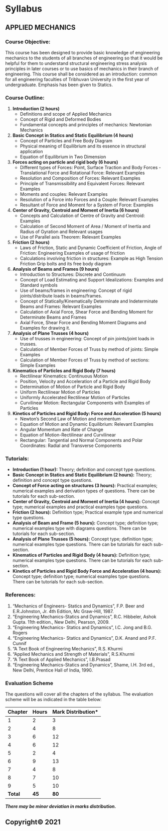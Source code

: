 # Syllabus

## **APPLIED MECHANICS** 

### **Course Objective:**

This course has been designed to provide basic knowledge of engineering mechanics to the students of all branches of engineering so that it would be helpful for them to understand structural engineering stress analysis principles in later courses or to use basics of mechanics in their branch of engineering. This course shall be considered as an introduction: common for all engineering faculties of Tribhuvan University in the first year of undergraduate. Emphasis has been given to Statics.

### **Course Outline:**

1. **Introduction (2 hours)**
    * Definitions and scope of Applied Mechanics
    * Concept of Rigid and Deformed Bodies
    * Fundamental concepts and principles of mechanics: Newtonian Mechanics
2. **Basic Concept in Statics and Static Equilibrium (4 hours)**
    * Concept of Particles and Free Body Diagram
    * Physical meaning of Equilibrium and its essence in structural application
    * Equation of Equilibrium in Two Dimension
3. **Forces acting on particle and rigid body (6 hours)**
    * Different types of Forces: Point, Surface Traction and Body Forces -Translational Force and Rotational Force: Relevant Examples
    * Resolution and Composition of Forces: Relevant Examples
    * Principle of Transmissibility and Equivalent Forces: Relevant Examples
    * Moments and couples: Relevant Examples
    * Resolution of a Force into Forces and a Couple: Relevant Examples
    * Resultant of Force and Moment for a System of Force: Examples
4. **Center of Gravity, Centroid and Moment of Inertia (6 hours)**
    * Concepts and Calculation of Centre of Gravity and Centroid: Examples
    * Calculation of Second Moment of Area / Moment of Inertia and Radius of Gyration and Relevant usages
    * Use of Parallel axis Theorem: Relevant Examples
5. **Friction (2 hours)**
    * Laws of Friction, Static and Dynamic Coefficient of Friction, Angle of Friction: Engineering Examples of usage of friction
    * Calculations involving friction in structures: Example as High Tension Friction Grip bolts and its free body diagram
6. **Analysis of Beams and Frames (9 hours)**
    * Introduction to Structures: Discrete and Continuum 
    * Concept of Load Estimating and Support Idealizations: Examples and Standard symbols
    * Use of beams/frames in engineering: Concept of rigid joints/distribute loads in beams/frames.
    * Concept of Statically/Kinematically Determinate and Indeterminate Beams and Frames: Relevant Examples
    * Calculation of Axial Force, Shear Force and Bending Moment for Determinate Beams and Frames
    * Axial Force, Shear Force and Bending Moment Diagrams and Examples for drawing it. 
7. **Analysis of Plane Trusses (4 hours)**
    * Use of trusses in engineering: Concept of pin joints/joint loads in trusses. 
    * Calculation of Member Forces of Truss by method of joints: Simple Examples
    * Calculation of Member Forces of Truss by method of sections: Simple Examples
8. **Kinematics of Particles and Rigid Body (7 hours)**
    * Rectilinear Kinematics: Continuous Motion
    * Position, Velocity and Acceleration of a Particle and Rigid Body
    * Determination of Motion of Particle and Rigid Body
    * Uniform Rectilinear Motion of Particles
    * Uniformly Accelerated Rectilinear Motion of Particles
    * Curvilinear Motion: Rectangular Components with Examples of Particles
9. **Kinetics of Particles and Rigid Body: Force and Acceleration (5 hours)**
    * Newton’s Second Law of Motion and momentum
    * Equation of Motion and Dynamic Equilibrium: Relevant Examples
    * Angular Momentum and Rate of Change 
    * Equation of Motion-Rectilinear and Curvilinear
    * Rectangular: Tangential and Normal Components and Polar Coordinates: Radial and Transverse Components  

### **Tutorials:**

* **Introduction (1 hour):** Theory; definition and concept type questions.
* **Basic Concept in Statics and Static Equilibrium (2 hours):** Theory; definition and concept type questions. 
* **Concept of Force acting on structures (3 hours):** Practical examples; numerical examples and derivation types of questions. There can be tutorials for each sub-section.
* **Center of Gravity, Centroid and Moment of Inertia (4 hours):** Concept type; numerical examples and practical examples type questions. 
* **Friction (2 hours):** Definition type; Practical example type and numerical type questions. 
* **Analysis of Beam and Frame (5 hours):** Concept type; definition type; numerical examples type with diagrams questions. There can be tutorials for each sub-section.
* **Analysis of Plane Trusses (5 hours):** Concept type; definition type; numerical examples type questions. There can be tutorials for each sub-section.
* **Kinematics of Particles and Rigid Body (4 hours):** Definition type; numerical examples type questions. There can be tutorials for each sub-section.
* **Kinetics of Particles and Rigid Body Force and Acceleration (4 hours):** Concept type; definition type; numerical examples type questions. There can be tutorials for each sub-section.

### **References:**

1. “Mechanics of Engineers- Statics and Dynamics”, F.P. Beer and E.R.Johnston, Jr. 4th Edition, Mc Graw-Hill, 1987.
2. “Engineering Mechanics-Statics and Dynamics”, R.C. Hibbeler, Ashok Gupta. 11th edition., New Delhi, Pearson, 2009.
3. “Engineering Mechanics- Statics and Dynamics”, I.C. Jong and B.G. Rogers
4. “Engineering Mechanics- Statics and Dynamics”, D.K. Anand and P.F. Cunnif
5. “A Text Book of Engineering Mechanics”, R.S. Khurmi
6. “Applied Mechanics and Strength of Materials”, R.S.Khurmi
7. “A Text Book of Applied Mechanics”, I.B.Prasad
8. “Engineering Mechanics-Statics and Dynamics”, Shame, I.H. 3rd ed., New Delhi, Prentice Hall of India, 1990.

### **Evaluation Scheme**

The questions will cover all the chapters of the syllabus. The evaluation scheme will be as indicated in the table below:

| Chapter | Hours | Mark Distribution* |
|---|---|---|
| 1 | 2 | 3 |
| 2 | 4 | 8 |
| 3 | 6 | 12 |
| 4 | 6 | 12 |
| 5 | 2 | 4 |
| 6 | 9 | 13 |
| 7 | 4 | 8 |
| 8 | 7 | 10 |
| 9 | 5 | 10 |
| **Total** | **45** | **80** |

***There may be minor deviation in marks distribution.***

## **Copyright&copy; 2021** 
